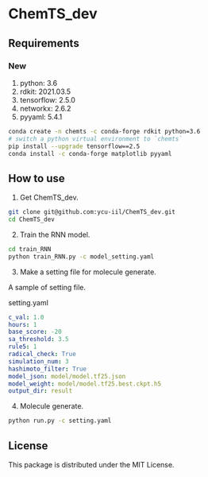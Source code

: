 # ChemTS_dev

## Requirements

### New

1. python: 3.6
2. rdkit: 2021.03.5
3. tensorflow: 2.5.0
4. networkx: 2.6.2 
5. pyyaml: 5.4.1

```bash
conda create -n chemts -c conda-forge rdkit python=3.6
# switch a python virtual environment to `chemts`
pip install --upgrade tensorflow==2.5
conda install -c conda-forge matplotlib pyyaml
```

## How to use

1. Get ChemTS_dev.

```bash
git clone git@github.com:ycu-iil/ChemTS_dev.git
cd ChemTS_dev
```

2. Train the RNN model.

```bash
cd train_RNN
python train_RNN.py -c model_setting.yaml
```

3. Make a setting file for molecule generate.

A sample of setting file.

setting.yaml

```yaml
c_val: 1.0
hours: 1
base_score: -20
sa_threshold: 3.5
rule5: 1
radical_check: True
simulation_num: 3
hashimoto_filter: True
model_json: model/model.tf25.json
model_weight: model/model.tf25.best.ckpt.h5
output_dir: result
```

4. Molecule generate.

```bash
python run.py -c setting.yaml
```

## License

This package is distributed under the MIT License.
